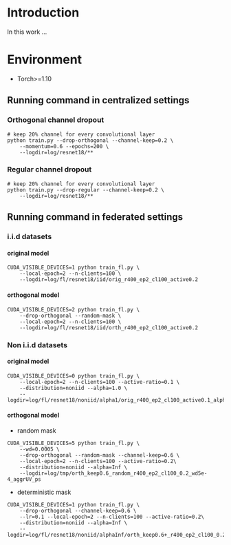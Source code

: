 # Introduction
In this work ...

# Environment
- Torch>=1.10


## Running command in centralized settings

### Orthogonal channel dropout

```shell
# keep 20% channel for every convolutional layer
python train.py --drop-orthogonal --channel-keep=0.2 \
    --momentum=0.6 --epochs=200 \
    --logdir=log/resnet18/**
```


### Regular channel dropout
```shell
# keep 20% channel for every convolutional layer
python train.py --drop-regular --channel-keep=0.2 \
    --logdir=log/resnet18/**
```

## Running command in federated settings

### i.i.d datasets

#### original model

```shell
CUDA_VISIBLE_DEVICES=1 python train_fl.py \
    --local-epoch=2 --n-clients=100 \
    --logdir=log/fl/resnet18/iid/orig_r400_ep2_cl100_active0.2
```

#### orthogonal model
```shell
CUDA_VISIBLE_DEVICES=2 python train_fl.py \
    --drop-orthogonal --random-mask \
    --local-epoch=2 --n-clients=100 \
    --logdir=log/fl/resnet18/iid/orth_r400_ep2_cl100_active0.2
```

### Non i.i.d datasets

#### original model

```shell
CUDA_VISIBLE_DEVICES=0 python train_fl.py \
    --local-epoch=2 --n-clients=100 --active-ratio=0.1 \
    --distribution=noniid --alpha=1.0 \
    --logdir=log/fl/resnet18/noniid/alpha1/orig_r400_ep2_cl100_active0.1_alphaInf
```

#### orthogonal model

- random mask
```shell
CUDA_VISIBLE_DEVICES=5 python train_fl.py \
    --wd=0.0005 \
    --drop-orthogonal --random-mask --channel-keep=0.6 \
    --local-epoch=2 --n-clients=100 --active-ratio=0.2\
    --distribution=noniid --alpha=Inf \
    --logdir=log/tmp/orth_keep0.6_random_r400_ep2_cl100_0.2_wd5e-4_aggrUV_ps
```

- deterministic mask
```shell
CUDA_VISIBLE_DEVICES=1 python train_fl.py \
    --drop-orthogonal --channel-keep=0.6 \
    --lr=0.1 --local-epoch=2 --n-clients=100 --active-ratio=0.2\
    --distribution=noniid --alpha=Inf \
    --logdir=log/fl/resnet18/noniid/alphaInf/orth_keep0.6+_r400_ep2_cl100_0.2_aggrUV
```